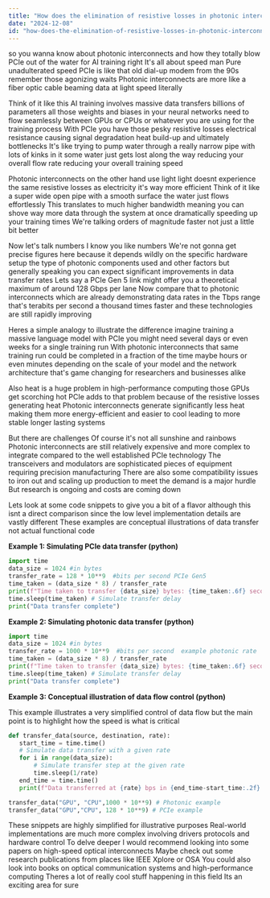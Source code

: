 ```yaml
---
title: "How does the elimination of resistive losses in photonic interconnects enhance data transfer rates for AI model training compared to PCIe-based communication methods?"
date: "2024-12-08"
id: "how-does-the-elimination-of-resistive-losses-in-photonic-interconnects-enhance-data-transfer-rates-for-ai-model-training-compared-to-pcie-based-communication-methods"
---
```


 so you wanna know about photonic interconnects and how they totally blow PCIe out of the water for AI training right  It's all about speed man  Pure unadulterated speed  PCIe is like that old dial-up modem from the 90s remember those agonizing waits  Photonic interconnects are more like a fiber optic cable beaming data at light speed literally

Think of it like this  AI training involves massive data transfers billions of parameters  all those weights and biases in your neural networks  need to flow seamlessly between GPUs or CPUs or whatever you are using for the training process  With PCIe you have those pesky resistive losses  electrical resistance causing signal degradation heat build-up and ultimately bottlenecks  It's like trying to pump water through a really narrow pipe with lots of kinks in it  some water just gets lost along the way  reducing your overall flow rate  reducing your overall training speed

Photonic interconnects on the other hand use light  light doesnt experience the same resistive losses as electricity  it's way more efficient  Think of it like a super wide open pipe with a smooth surface  the water just flows effortlessly   This translates to much higher bandwidth  meaning you can shove way more data through the system at once dramatically speeding up your training times   We're talking orders of magnitude faster  not just a little bit better


Now let's talk numbers  I know you like numbers  We're not gonna get precise figures here because it depends wildly on the specific hardware setup  the type of photonic components used and other factors but generally speaking you can expect significant improvements in data transfer rates  Lets say a PCIe Gen 5 link might offer you a theoretical maximum of around 128 Gbps per lane  Now compare that to photonic interconnects which are already demonstrating data rates in the Tbps range  that's terabits per second  a thousand times faster  and these technologies are still rapidly improving


Heres a simple analogy to illustrate the difference imagine training a massive language model  with PCIe you might need several days or even weeks for a single training run   With photonic interconnects that same training run could be completed in a fraction of the time maybe hours or even minutes depending on the scale of your model and the network architecture   that's game changing for researchers and businesses alike


Also heat is a huge problem in high-performance computing  those GPUs get scorching hot   PCIe adds to that problem because of the resistive losses generating heat  Photonic interconnects generate significantly less heat making them more energy-efficient and easier to cool leading to more stable longer lasting systems


But there are challenges  Of course it's not all sunshine and rainbows  Photonic interconnects are still relatively expensive and more complex to integrate compared to the well established PCIe technology  The transceivers and modulators are sophisticated pieces of equipment  requiring precision manufacturing  There are also some compatibility issues to iron out   and scaling up production to meet the demand is a major hurdle   But research is ongoing and costs are coming down


Lets look at some code snippets to give you a bit of a flavor although this isnt a direct comparison since the low level implementation details are vastly different  These examples are conceptual illustrations of data transfer  not actual functional code


**Example 1: Simulating PCIe data transfer (python)**


```python
import time
data_size = 1024 #in bytes
transfer_rate = 128 * 10**9  #bits per second PCIe Gen5
time_taken = (data_size * 8) / transfer_rate
print(f"Time taken to transfer {data_size} bytes: {time_taken:.6f} seconds")
time.sleep(time_taken) # Simulate transfer delay
print("Data transfer complete")
```


**Example 2: Simulating photonic data transfer (python)**

```python
import time
data_size = 1024 #in bytes
transfer_rate = 1000 * 10**9  #bits per second  example photonic rate
time_taken = (data_size * 8) / transfer_rate
print(f"Time taken to transfer {data_size} bytes: {time_taken:.6f} seconds")
time.sleep(time_taken) # Simulate transfer delay
print("Data transfer complete")

```


**Example 3:  Conceptual illustration of data flow control (python)**


This example illustrates a very simplified control of data flow but the main point is to highlight how the speed is what is critical


```python
def transfer_data(source, destination, rate):
   start_time = time.time()
   # Simulate data transfer with a given rate
   for i in range(data_size):
       # Simulate transfer step at the given rate
       time.sleep(1/rate)
   end_time = time.time()
   print(f"Data transferred at {rate} bps in {end_time-start_time:.2f} seconds")

transfer_data("GPU", "CPU",1000 * 10**9) # Photonic example
transfer_data("GPU","CPU", 128 * 10**9) # PCIe example

```

These snippets are highly simplified for illustrative purposes  Real-world implementations are much more complex involving drivers protocols and hardware control  To delve deeper I would recommend looking into some papers on high-speed optical interconnects  Maybe check out some research publications from places like IEEE Xplore or OSA  You could also look into books on optical communication systems and high-performance computing  Theres a lot of really cool stuff happening in this field  Its an exciting area for sure
